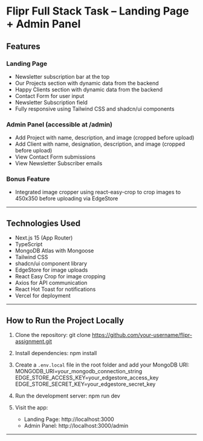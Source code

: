 # Flipr Full Stack Task – Landing Page + Admin Panel

## Features

### Landing Page
- Newsletter subscription bar at the top
- Our Projects section with dynamic data from the backend
- Happy Clients section with dynamic data from the backend
- Contact Form for user input
- Newsletter Subscription field
- Fully responsive using Tailwind CSS and shadcn/ui components

### Admin Panel (accessible at /admin)
- Add Project with name, description, and image (cropped before upload)
- Add Client with name, designation, description, and image (cropped before upload)
- View Contact Form submissions
- View Newsletter Subscriber emails

### Bonus Feature
- Integrated image cropper using react-easy-crop to crop images to 450x350 before uploading via EdgeStore

---

## Technologies Used

- Next.js 15 (App Router)
- TypeScript
- MongoDB Atlas with Mongoose
- Tailwind CSS
- shadcn/ui component library
- EdgeStore for image uploads
- React Easy Crop for image cropping
- Axios for API communication
- React Hot Toast for notifications
- Vercel for deployment

---

## How to Run the Project Locally

1. Clone the repository:
   git clone https://github.com/your-username/flipr-assignment.git

2. Install dependencies:
   npm install

3. Create a `.env.local` file in the root folder and add your MongoDB URI:
   MONGODB_URI=your_mongodb_connection_string
   EDGE_STORE_ACCESS_KEY=your_edgestore_access_key
   EDGE_STORE_SECRET_KEY=your_edgestore_secret_key

4. Run the development server:
   npm run dev

5. Visit the app:
   - Landing Page: http://localhost:3000
   - Admin Panel: http://localhost:3000/admin

---



